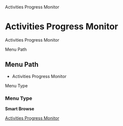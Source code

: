 
Activities Progress Monitor
# Activities Progress Monitor


Activities Progress Monitor

Menu Path
## Menu Path



- Activities Progress Monitor

Menu Type
### Menu Type

**Smart Browse**


[Activities Progress Monitor](../../functional-guide/smart-browse/smart-browse-activities-progress-monitor.md)